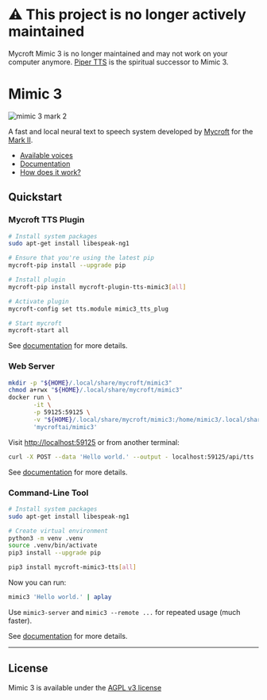 # ⚠️ This project is no longer actively maintained

Mycroft Mimic 3 is no longer maintained and may not work on your computer anymore. [Piper TTS](https://github.com/rhasspy/piper) is the spiritual successor to Mimic 3. 

# Mimic 3

![mimic 3 mark 2](img/mimic3-hero.jpg)

A fast and local neural text to speech system developed by [Mycroft](https://mycroft.ai/) for the [Mark II](https://mycroft.ai/product/mark-ii/).

* [Available voices](https://github.com/MycroftAI/mimic3-voices)
* [Documentation](https://mycroft-ai.gitbook.io/docs/mycroft-technologies/mimic-tts/coming-soon-mimic-3)
* [How does it work?](https://mycroft-ai.gitbook.io/docs/mycroft-technologies/mimic-tts/coming-soon-mimic-3#how-it-works)


## Quickstart

### Mycroft TTS Plugin

``` sh
# Install system packages
sudo apt-get install libespeak-ng1

# Ensure that you're using the latest pip
mycroft-pip install --upgrade pip

# Install plugin
mycroft-pip install mycroft-plugin-tts-mimic3[all]

# Activate plugin
mycroft-config set tts.module mimic3_tts_plug

# Start mycroft
mycroft-start all
```

See [documentation](https://mycroft-ai.gitbook.io/docs/mycroft-technologies/mimic-tts/coming-soon-mimic-3#tts-plugin-for-mycroft-ai) for more details.


### Web Server

``` sh
mkdir -p "${HOME}/.local/share/mycroft/mimic3"
chmod a+rwx "${HOME}/.local/share/mycroft/mimic3"
docker run \
       -it \
       -p 59125:59125 \
       -v "${HOME}/.local/share/mycroft/mimic3:/home/mimic3/.local/share/mycroft/mimic3" \
       'mycroftai/mimic3'
```

Visit [http://localhost:59125](http://localhost:59125) or from another terminal:


``` sh
curl -X POST --data 'Hello world.' --output - localhost:59125/api/tts | aplay

```

See [documentation](https://mycroft-ai.gitbook.io/docs/mycroft-technologies/mimic-tts/coming-soon-mimic-3#web-server) for more details.


### Command-Line Tool

``` sh
# Install system packages
sudo apt-get install libespeak-ng1

# Create virtual environment
python3 -m venv .venv
source .venv/bin/activate
pip3 install --upgrade pip

pip3 install mycroft-mimic3-tts[all]
```

Now you can run:

``` sh
mimic3 'Hello world.' | aplay
```

Use `mimic3-server` and `mimic3 --remote ...` for repeated usage (much faster).

See [documentation](https://mycroft-ai.gitbook.io/docs/mycroft-technologies/mimic-tts/coming-soon-mimic-3#command-line-interface) for more details.


---


## License

Mimic 3 is available under the [AGPL v3 license](LICENSE)
